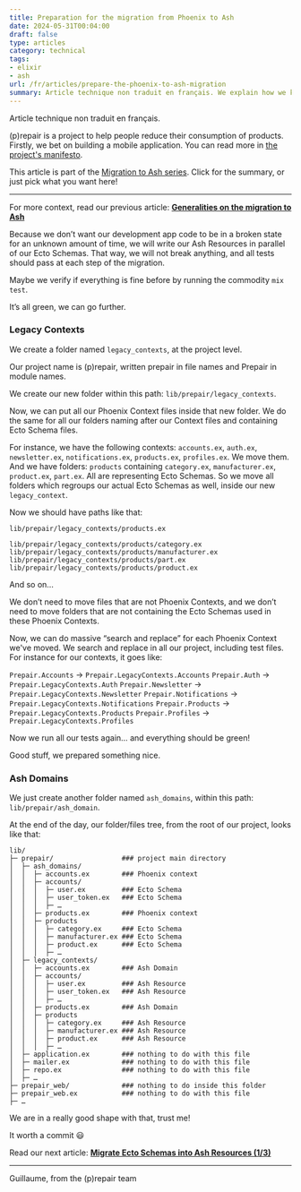 ```yaml
---
title: Preparation for the migration from Phoenix to Ash
date: 2024-05-31T00:04:00
draft: false
type: articles
category: technical
tags:
- elixir
- ash
url: /fr/articles/prepare-the-phoenix-to-ash-migration
summary: Article technique non traduit en français. We explain how we keep our application code clean and testable during all the migration process.
---
```

Article technique non traduit en français.

(p)repair is a project to help people reduce their consumption of products. Firstly, we bet on building a mobile application. You can read more in [the project's manifesto](/fr/manifeste).

This article is part of the [Migration to Ash series](/fr/articles/migration-to-ash-series). Click for the summary, or just pick what you want here!

---

For more context, read our previous article: **[Generalities on the migration to Ash](/fr/articles/generalities-on-the-migration-to-ash/)**

Because we don’t want our development app code to be in a broken state for an unknown amount of time, we will write our Ash Resources in parallel of our Ecto Schemas. That way, we will not break anything, and all tests should pass at each step of the migration.

Maybe we verify if everything is fine before by running the commodity `mix test`.

It’s all green, we can go further.

### Legacy Contexts

We create a folder named `legacy_contexts`, at the project level.

Our project name is (p)repair, written prepair in file names and Prepair in module names.

We create our new folder within this path: `lib/prepair/legacy_contexts`.

Now, we can put all our Phoenix Context files inside that new folder. We do the same for all our folders naming after our Context files and containing Ecto Schema files.

For instance, we have the following contexts: `accounts.ex`, `auth.ex`, `newsletter.ex`, `notifications.ex`, `products.ex`, `profiles.ex`. We move them. And we have folders: `products` containing `category.ex`, `manufacturer.ex`, `product.ex`, `part.ex`. All are representing Ecto Schemas. So we move all folders which regroups our actual Ecto Schemas as well, inside our new `legacy_context`.

Now we should have paths like that:

`lib/prepair/legacy_contexts/products.ex`

`lib/prepair/legacy_contexts/products/category.ex`
`lib/prepair/legacy_contexts/products/manufacturer.ex`
`lib/prepair/legacy_contexts/products/part.ex`
`lib/prepair/legacy_contexts/products/product.ex`

And so on…

We don’t need to move files that are not Phoenix Contexts, and we don’t need to move folders that are not containing the Ecto Schemas used in these Phoenix Contexts.

Now, we can do massive “search and replace” for each Phoenix Context we've moved. We search and replace in all our project, including test files.
For instance for our contexts, it goes like:

`Prepair.Accounts` → `Prepair.LegacyContexts.Accounts`
`Prepair.Auth` → `Prepair.LegacyContexts.Auth`
`Prepair.Newsletter` → `Prepair.LegacyContexts.Newsletter`
`Prepair.Notifications` → `Prepair.LegacyContexts.Notifications`
`Prepair.Products` → `Prepair.LegacyContexts.Products`
`Prepair.Profiles` → `Prepair.LegacyContexts.Profiles`

Now we run all our tests again… and everything should be green!

Good stuff, we prepared something nice.

### Ash Domains

We just create another folder named `ash_domains`, within this path: `lib/prepair/ash_domain`.

At the end of the day, our folder/files tree, from the root of our project, looks like that:

```
lib/
├─ prepair/					### project main directory
│  ├─ ash_domains/
│  │  ├─ accounts.ex		### Phoenix context
│  │  ├─ accounts/
│  │  │  ├─ user.ex			### Ecto Schema
│  │  │  ├─ user_token.ex	### Ecto Schema
│  │  │  ├─ …
│  │  ├─ products.ex		### Phoenix context
│  │  ├─ products
│  │  │  ├─ category.ex		### Ecto Schema
│  │  │  ├─ manufacturer.ex	### Ecto Schema
│  │  │  ├─ product.ex		### Ecto Schema
│  │  │  ├─ …
│  ├─ legacy_contexts/
│  │  ├─ accounts.ex		### Ash Domain
│  │  ├─ accounts/
│  │  │  ├─ user.ex			### Ash Resource
│  │  │  ├─ user_token.ex	### Ash Resource
│  │  │  ├─ …
│  │  ├─ products.ex		### Ash Domain
│  │  ├─ products
│  │  │  ├─ category.ex		### Ash Resource
│  │  │  ├─ manufacturer.ex	### Ash Resource
│  │  │  ├─ product.ex		### Ash Resource
│  │  │  ├─ …
│  ├─ application.ex		### nothing to do with this file
│  ├─ mailer.ex				### nothing to do with this file
│  ├─ repo.ex				### nothing to do with this file
│  ├─ …
├─ prepair_web/				### nothing to do inside this folder
├─ prepair_web.ex			### nothing to do with this file
├─ …
```

We are in a really good shape with that, trust me!

It worth a commit 😃

Read our next article: **[Migrate Ecto Schemas into Ash Resources (1/3)](/fr/articles/migrate-ecto-schemas-into-ash-resources-1/)**

---
Guillaume, from the (p)repair team
